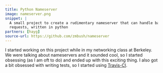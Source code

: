 ```yaml
---
title: Python Nameserver
image: nameserver.png
snippet: |
  A small project to create a rudimentary nameserver that can handle basic
  requests, written in python
partners: [hayg]
source-url: https://github.com/zmbush/nameserver
---
```


I started working on this project while in my networking class at Berkeley. We were talking about
nameservers and it sounded cool, so I started obsessing (as I am oft to do) and ended up with this
exciting thing. I also got a bit obsessed with writing tests, so I started using
[Travis-CI](https://travis-ci.org/zipcodeman/nameserver).
